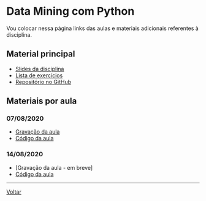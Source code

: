 # Data Mining com Python

Vou colocar nessa página links das aulas e materiais adicionais referentes à disciplina.

## Material principal

* [Slides da disciplina](/assets/datamining/slides.pdf)
* [Lista de exercícios](/assets/datamining/exercicios.html)
* [Repositório no GitHub](https://github.com/victor0machado/2020.2-datamining)

## Materiais por aula

### 07/08/2020

* [Gravação da aula](https://ca.bbcollab.com/recording/53ea807ef0a144a3902a622d8afb4551)
* [Código da aula](https://github.com/victor0machado/2020.2-datamining/blob/master/aulas/aula_01.py)

### 14/08/2020

* [Gravação da aula - em breve]
* [Código da aula](https://github.com/victor0machado/2020.2-datamining/blob/master/aulas/aula_02.py)

---

[Voltar](https://victor0machado.github.io/)

